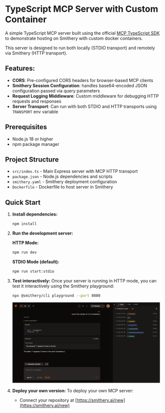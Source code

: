 # TypeScript MCP Server with Custom Container

A simple TypeScript MCP server built using the official [MCP TypeScript SDK](https://github.com/modelcontextprotocol/typescript-sdk) to demonstrate hosting on Smithery with custom docker containers.

This server is designed to run both locally (STDIO transport) and remotely via Smithery (HTTP transport).

## Features:

- **CORS**: Pre-configured CORS headers for browser-based MCP clients
- **Smithery Session Configuration**: handles base64-encoded JSON configuration passed via query parameters
- **Request Logging Middleware**: Custom middleware for debugging HTTP requests and responses
- **Server Transport**: Can run with both STDIO and HTTP transports using `TRANSPORT` env variable

## Prerequisites

- Node.js 18 or higher
- npm package manager

## Project Structure

- `src/index.ts` - Main Express server with MCP HTTP transport
- `package.json` - Node.js dependencies and scripts
- `smithery.yaml` - Smithery deployment configuration
- `Dockerfile` - Dockerfile to host server in Smithery

## Quick Start

1. **Install dependencies:**
   ```bash
   npm install
   ```

2. **Run the development server:**

   **HTTP Mode:**
   ```bash
   npm run dev
   ```

   **STDIO Mode (default):**
   ```bash
   npm run start:stdio
   ```

3. **Test interactively:**
   Once your server is running in HTTP mode, you can test it interactively using the Smithery playground:
   ```bash
   npx @smithery/cli playground --port 8080
   ```

   <img src="../../../../public/smithery_playground.png" alt="Smithery Playground" width="800">

4. **Deploy your own version:**
   To deploy your own MCP server:
   - Connect your repository at [https://smithery.ai/new](https://smithery.ai/new)